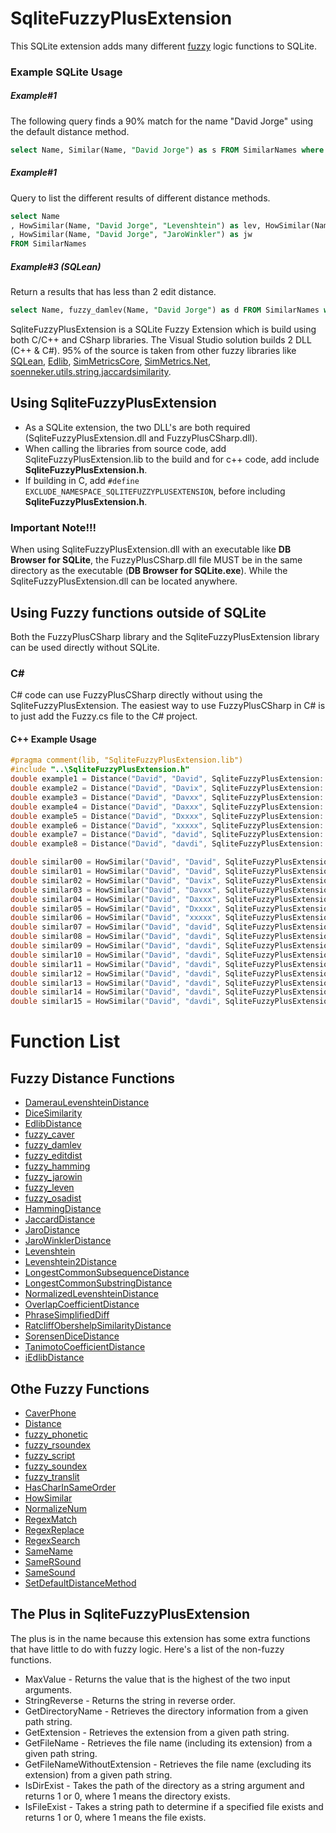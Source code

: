 # SqliteFuzzyPlusExtension
This SQLite extension adds many different [fuzzy](https://en.wikipedia.org/wiki/Fuzzy_logic) logic functions to SQLite.
### Example SQLite Usage
##### Example#1
The following query finds a 90% match for the name "David Jorge" using the default distance method.
```` SQL
select Name, Similar(Name, "David Jorge") as s FROM SimilarNames where s > .9
````
##### Example#1
Query to list the different results of different distance methods.
```` SQL
select Name
, HowSimilar(Name, "David Jorge", "Levenshtein") as lev, HowSimilar(Name, "David Jorge", "DamerauLevenshtein") as dlev, HowSimilar(Name, "David Jorge", "LongestCommonSequence") as lcs, HowSimilar(Name, "David Jorge", "NeedlemanWunsch") as n
, HowSimilar(Name, "David Jorge", "JaroWinkler") as jw
FROM SimilarNames
````
##### Example#3 (SQLean)
Return a results that has less than 2 edit distance.
```` SQL
select Name, fuzzy_damlev(Name, "David Jorge") as d FROM SimilarNames where d < 2
````

SqliteFuzzyPlusExtension is a SQLite Fuzzy Extension which is build using both C/C++ and CSharp libraries. The Visual Studio solution builds 2 DLL (C++ & C#).
95% of the source is taken from other fuzzy libraries like [SQLean](https://github.com/nalgeon/sqlean), [Edlib](https://github.com/Martinsos/edlib), [SimMetricsCore](https://github.com/HamedFathi/SimMetricsCore), [SimMetrics.Net](https://github.com/StefH/SimMetrics.Net), [soenneker.utils.string.jaccardsimilarity](https://github.com/soenneker/soenneker.utils.string.jaccardsimilarity).

## Using SqliteFuzzyPlusExtension
- As a SQLite extension, the two DLL's are both required (SqliteFuzzyPlusExtension.dll and FuzzyPlusCSharp.dll). 
- When calling the libraries from source code, add SqliteFuzzyPlusExtension.lib to the build and for c++ code, add include **SqliteFuzzyPlusExtension.h**.
- If building in C, add ``#define EXCLUDE_NAMESPACE_SQLITEFUZZYPLUSEXTENSION``, before including **SqliteFuzzyPlusExtension.h**.

### Important Note!!!
When using SqliteFuzzyPlusExtension.dll with an executable like **DB Browser for SQLite**, the FuzzyPlusCSharp.dll file MUST be in the same directory as the executable (**DB Browser for SQLite.exe**). While the SqliteFuzzyPlusExtension.dll can be located anywhere.

## Using Fuzzy functions outside of SQLite
Both the FuzzyPlusCSharp library and the SqliteFuzzyPlusExtension library can be used directly without SQLite.
### C#
C# code can use FuzzyPlusCSharp directly without using the SqliteFuzzyPlusExtension. The easiest way to use FuzzyPlusCSharp in C# is to just add the Fuzzy.cs file to the C# project.

#### C++ Example Usage
```` C++
#pragma comment(lib, "SqliteFuzzyPlusExtension.lib")
#include "..\SqliteFuzzyPlusExtension.h"
double example1 = Distance("David", "David", SqliteFuzzyPlusExtension::Levenshtein);
double example2 = Distance("David", "Davix", SqliteFuzzyPlusExtension::DamerauLevenshtein);
double example3 = Distance("David", "Davxx", SqliteFuzzyPlusExtension::JaroWinkler);
double example4 = Distance("David", "Daxxx", SqliteFuzzyPlusExtension::Fuzzy_Leven);
double example5 = Distance("David", "Dxxxx", SqliteFuzzyPlusExtension::Fuzzy_Damlev);
double example6 = Distance("David", "xxxxx", SqliteFuzzyPlusExtension::Fuzzy_Jarowin);
double example7 = Distance("David", "david", SqliteFuzzyPlusExtension::iLevenshtein);
double example8 = Distance("David", "davdi", SqliteFuzzyPlusExtension::iLevenshtein);

double similar00 = HowSimilar("David", "David", SqliteFuzzyPlusExtension::UseDefaultDistanceMethod);
double similar01 = HowSimilar("David", "David", SqliteFuzzyPlusExtension::Levenshtein);
double similar02 = HowSimilar("David", "Davix", SqliteFuzzyPlusExtension::LongestCommonSequence);
double similar03 = HowSimilar("David", "Davxx", SqliteFuzzyPlusExtension::JaccardIndex);
double similar04 = HowSimilar("David", "Daxxx", SqliteFuzzyPlusExtension::OverlapCoefficient);
double similar05 = HowSimilar("David", "Dxxxx", SqliteFuzzyPlusExtension::NeedlemanWunsch);
double similar06 = HowSimilar("David", "xxxxx", SqliteFuzzyPlusExtension::SorensenDiceDistance);
double similar07 = HowSimilar("David", "david", SqliteFuzzyPlusExtension::RatcliffObershelpSimilarityDistance);
double similar08 = HowSimilar("David", "davdi", SqliteFuzzyPlusExtension::HammingDistance);
double similar09 = HowSimilar("David", "davdi", SqliteFuzzyPlusExtension::LongestCommonSubstringDistance);
double similar10 = HowSimilar("David", "davdi", SqliteFuzzyPlusExtension::LongestCommonSubsequenceDistance);
double similar11 = HowSimilar("David", "davdi", SqliteFuzzyPlusExtension::JaroDistance);
double similar12 = HowSimilar("David", "davdi", SqliteFuzzyPlusExtension::NormalizedLevenshteinDistance);
double similar13 = HowSimilar("David", "davdi", SqliteFuzzyPlusExtension::Levenshtein2Distance);
double similar14 = HowSimilar("David", "davdi", SqliteFuzzyPlusExtension::TanimotoCoefficientDistance);
double similar15 = HowSimilar("David", "davdi", SqliteFuzzyPlusExtension::EdlibDistance);
````
# Function List
## Fuzzy Distance Functions
- [DamerauLevenshteinDistance](https://en.wikipedia.org/wiki/Damerau-Levenshtein_distance)
- [DiceSimilarity](https://en.wikipedia.org/wiki/Dice-S%C3%B8rensen_coefficient)
- [EdlibDistance](https://github.com/Martinsos/edlib)
- [fuzzy_caver](https://github.com/nalgeon/sqlean)
- [fuzzy_damlev](https://github.com/nalgeon/sqlean/blob/main/docs/fuzzy.md#fuzzy_damlev)
- [fuzzy_editdist](https://github.com/nalgeon/sqlean/blob/main/docs/fuzzy.md#fuzzy_editdist)
- [fuzzy_hamming](https://github.com/nalgeon/sqlean/blob/main/docs/fuzzy.md#fuzzy_hamming)
- [fuzzy_jarowin](https://github.com/nalgeon/sqlean/blob/main/docs/fuzzy.md#fuzzy_jarowin)
- [fuzzy_leven](https://github.com/nalgeon/sqlean/blob/main/docs/fuzzy.md#fuzzy_leven)
- [fuzzy_osadist](https://github.com/nalgeon/sqlean/blob/main/docs/fuzzy.md#fuzzy_osadist)
- [HammingDistance](https://en.wikipedia.org/wiki/Hamming_distance)
- [JaccardDistance](https://en.wikipedia.org/wiki/Jaccard_index)
- [JaroDistance](https://en.wikipedia.org/wiki/Jaro-Winkler_distance)
- [JaroWinklerDistance](https://en.wikipedia.org/wiki/Jaro%E2%80%93Winkler_distance)
- [Levenshtein](https://en.wikipedia.org/wiki/Levenshtein_distance)
- [Levenshtein2Distance](https://en.wikipedia.org/wiki/Levenshtein_distance)
- [LongestCommonSubsequenceDistance](https://en.wikipedia.org/wiki/Longest_common_subsequence)
- [LongestCommonSubstringDistance](https://en.wikipedia.org/wiki/Longest_common_substring)
- [NormalizedLevenshteinDistance](https://en.wikipedia.org/wiki/Levenshtein_distance)
- [OverlapCoefficientDistance](https://en.wikipedia.org/wiki/Overlap_coefficient)
- [PhraseSimplifiedDiff](https://github.com/David-Maisonave/SqliteFuzzyPlusExtension/blob/main/Docs/README.md#PhraseSimplifiedDiff)
- [RatcliffObershelpSimilarityDistance](https://distancia.readthedocs.io/en/latest/Ratcliff)
- [SorensenDiceDistance](https://en.wikipedia.org/wiki/Dice-S%C3%B8rensen_coefficient)
- [TanimotoCoefficientDistance](https://github.com/David-Maisonave/SqliteFuzzyPlusExtension/blob/main/Docs/README.md#TanimotoCoefficientDistance)
- [iEdlibDistance](https://github.com/David-Maisonave/SqliteFuzzyPlusExtension/blob/main/Docs/README.md#iEdlibDistance)

## Othe Fuzzy Functions
- [CaverPhone](https://github.com/nalgeon/sqlean/blob/main/docs/fuzzy.md#fuzzy_caver)
- [Distance](https://github.com/David-Maisonave/SqliteFuzzyPlusExtension/blob/main/Docs/README.md#Distance)
- [fuzzy_phonetic](https://github.com/nalgeon/sqlean/blob/main/docs/fuzzy.md#fuzzy_phonetic)
- [fuzzy_rsoundex](https://github.com/nalgeon/sqlean/blob/main/docs/fuzzy.md#phonetic-codes)
- [fuzzy_script](https://github.com/nalgeon/sqlean/blob/main/docs/fuzzy.md#transliteration)
- [fuzzy_soundex](https://github.com/nalgeon/sqlean/blob/main/docs/fuzzy.md#phonetic-codes)
- [fuzzy_translit](https://github.com/nalgeon/sqlean/blob/main/docs/fuzzy.md#transliteration)
- [HasCharInSameOrder](https://github.com/David-Maisonave/SqliteFuzzyPlusExtension/blob/main/Docs/README.md#HasCharInSameOrder)
- [HowSimilar](https://github.com/David-Maisonave/SqliteFuzzyPlusExtension/blob/main/Docs/README.md#HowSimilar)
- [NormalizeNum](https://github.com/David-Maisonave/SqliteFuzzyPlusExtension/blob/main/Docs/README.md#NormalizeNum)
- [RegexMatch](https://github.com/David-Maisonave/SqliteFuzzyPlusExtension/blob/main/Docs/README.md#RegexMatch)
- [RegexReplace](https://github.com/David-Maisonave/SqliteFuzzyPlusExtension/blob/main/Docs/README.md#RegexReplace)
- [RegexSearch](https://github.com/David-Maisonave/SqliteFuzzyPlusExtension/blob/main/Docs/README.md#RegexSearch)
- [SameName](https://github.com/David-Maisonave/SqliteFuzzyPlusExtension/blob/main/Docs/README.md#SameName)
- [SameRSound](https://github.com/David-Maisonave/SqliteFuzzyPlusExtension/blob/main/Docs/README.md#SameRSound)
- [SameSound](https://github.com/David-Maisonave/SqliteFuzzyPlusExtension/blob/main/Docs/README.md#SameSound)
- [SetDefaultDistanceMethod](https://github.com/David-Maisonave/SqliteFuzzyPlusExtension/blob/main/Docs/README.md#SetDefaultDistanceMethod)

## The Plus in SqliteFuzzyPlusExtension
The plus is in the name because this extension has some extra functions that have little to do with fuzzy logic.
Here's a list of the non-fuzzy functions.
- MaxValue - Returns the value that is the highest of the two input arguments.
- StringReverse - Returns the string in reverse order.
- GetDirectoryName - Retrieves the directory information from a given path string.
- GetExtension - Retrieves the extension from a given path string.
- GetFileName - Retrieves the file name (including its extension) from a given path string.
- GetFileNameWithoutExtension - Retrieves the file name (excluding its extension) from a given path string.
- IsDirExist - Takes the path of the directory as a string argument and returns 1 or 0, where 1 means the directory exists.
- IsFileExist - Takes a string path to determine if a specified file exists and returns 1 or 0, where 1 means the file exists.



